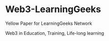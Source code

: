 # Web3-LearningGeeks
Yellow Paper for LearningGeeks Network

Web3 in Education, Training, Life-long learning


